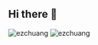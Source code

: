 ## Hi there 👋

<!--
**ezchuang/ezchuang** is a ✨ _special_ ✨ repository because its `README.md` (this file) appears on your GitHub profile.

Here are some ideas to get you started:

- 🔭 I’m currently working on ...
- 🌱 I’m currently learning ...
- 👯 I’m looking to collaborate on ...
- 🤔 I’m looking for help with ...
- 💬 Ask me about ...
- 📫 How to reach me: ...
- 😄 Pronouns: ...
- ⚡ Fun fact: ...
-->

<img src="https://github-readme-stats.vercel.app/api?username=ezchuang&theme=gruvbox&layout=compact" alt="ezchuang" />
<img src="https://github-readme-stats.vercel.app/api/top-langs/?username=ezchuang&theme=gruvbox&layout=compact" alt="ezchuang" />
<!-- <img src="https://leetcard.jacoblin.cool/Karma14" alt="ezchuang-leetcode" /> -->
